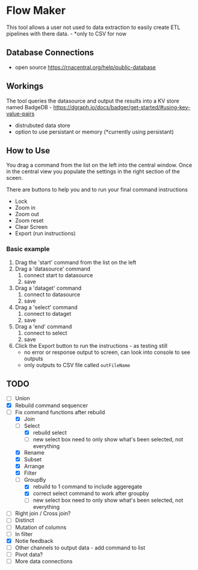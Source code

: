 # Flow Maker

This tool allows a user not used to data extraction to easily create ETL pipelines with there data.
    - *only to CSV for now

## Database Connections

- open source <https://rnacentral.org/help/public-database>

## Workings

The tool queries the datasource and output the results into a KV store named BadgeDB - <https://dgraph.io/docs/badger/get-started/#using-key-value-pairs>

- distrubuted data store
- option to use persistant or memory (*currently using persistant)

## How to Use

You drag a command from the list on the left into the central window. Once in the central view you populate the settings in the right section of the sceen.

There are buttons to help you and to run your final command instructions
- Lock
- Zoom in
- Zoom out
- Zoom reset
- Clear Screen
- Export (run instructions)

### Basic example

1. Drag the 'start' command from the list on the left
2. Drag a 'datasource' command
    1. connect start to datasource
    2. save
3. Drag a 'dataget' command
    1. connect to datasource
    2. save
4. Drag a 'select' command
    1. connect to dataget
    2. save
5. Drag a 'end' command
    1. connect to select
    2. save
6. Click the Export button to run the instructions - as testing still
    - no error or response output to screen, can look into console to see outputs
    - only outputs to CSV file called `outFileName`

## TODO

- [ ] Union
- [x] Rebuild command sequencer
- [ ] Fix command functions after rebuild
    - [x] Join
    - [ ] Select
        - [x] rebuild select
        - [ ] new select box need to only show what's been selected, not everything
    - [x] Rename
    - [x] Subset
    - [x] Arrange
    - [x] Filter
    - [ ] GroupBy
        - [x] rebuild to 1 command to include aggeregate
        - [x] correct select command to work after groupby
        - [ ] new select box need to only show what's been selected, not everything
- [ ] Right join / Cross join?
- [ ] Distinct
- [ ] Mutation of columns
- [ ] In filter
- [x] Notie feedback
- [ ] Other channels to output data - add command to list
- [ ] Pivot data?
- [ ] More data connections
